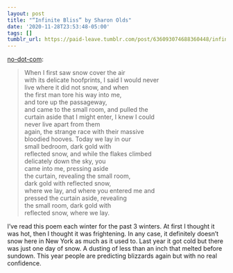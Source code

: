 ```yaml
---
layout: post
title: "“Infinite Bliss” by Sharon Olds"
date: '2020-11-28T23:53:48-05:00'
tags: []
tumblr_url: https://paid-leave.tumblr.com/post/636093074688360448/infinite-bliss-by-sharon-olds
---
```

[no-dot-com](https://no-dot-com.tumblr.com/post/189912525989/infinite-bliss-by-sharon-olds):

> When I first saw snow cover the air  
> with its delicate hoofprints, I said I would never  
> live where it did not snow, and when  
> the first man tore his way into me,  
> and tore up the passageway,  
> and came to the small room, and pulled the  
> curtain aside that I might enter, I knew I could   
> never live apart from them  
> again, the strange race with their massive  
> bloodied hooves. Today we lay in our  
> small bedroom, dark gold with  
> reflected snow, and while the flakes climbed  
> delicately down the sky, you  
> came into me, pressing aside  
> the curtain, revealing the small room,  
> dark gold with reflected snow,  
> where we lay, and where you entered me and  
> pressed the curtain aside, revealing  
> the small room, dark gold with  
> reflected snow, where we lay.

I’ve read this poem each winter for the past 3 winters. At first I thought it was hot, then I thought it was frightening. In any case, it definitely doesn’t snow here in New York as much as it used to. Last year it got cold but there was just one day of snow. A dusting of less than an inch that melted before sundown. This year people are predicting blizzards again but with no real confidence.

